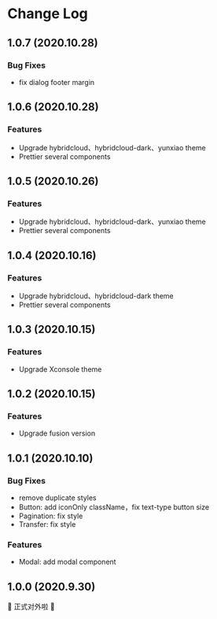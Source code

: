 # Change Log

## 1.0.7 (2020.10.28)
### Bug Fixes
- fix dialog footer margin

## 1.0.6 (2020.10.28)
### Features
- Upgrade hybridcloud、hybridcloud-dark、yunxiao theme
- Prettier several components

## 1.0.5 (2020.10.26)
### Features
- Upgrade hybridcloud、hybridcloud-dark、yunxiao theme
- Prettier several components

## 1.0.4 (2020.10.16)
### Features
- Upgrade hybridcloud、hybridcloud-dark theme
- Prettier several components

## 1.0.3 (2020.10.15)
### Features
- Upgrade Xconsole theme

## 1.0.2 (2020.10.15)
### Features
- Upgrade fusion version

## 1.0.1 (2020.10.10)
### Bug Fixes
- remove duplicate styles
- Button: add iconOnly className，fix text-type button size
- Pagination: fix style
- Transfer: fix style

### Features
- Modal: add modal component

## 1.0.0 (2020.9.30)
🎉 正式对外啦 🎉